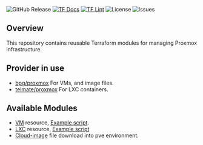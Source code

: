 ![GitHub Release](https://img.shields.io/github/v/release/shakir85/Terraform-Modules) [![TF Docs](https://github.com/shakir85/Terraform-Modules/actions/workflows/docs.yml/badge.svg)](https://github.com/shakir85/Terraform-Modules/actions/workflows/docs.yml) [![TF Lint](https://github.com/shakir85/Terraform-Modules/actions/workflows/lint.yml/badge.svg)](https://github.com/shakir85/Terraform-Modules/actions/workflows/lint.yml) ![License](https://img.shields.io/github/license/shakir85/Terraform-Modules) ![Issues](https://img.shields.io/github/issues/shakir85/Terraform-Modules)

## Overview

This repository contains reusable Terraform modules for managing Proxmox infrastructure.

## Provider in use

- [bpg/proxmox](https://registry.terraform.io/providers/bpg/proxmox/latest) For VMs, and image files.
- [telmate/proxmox](https://registry.terraform.io/namespaces/Telmate) For LXC containers.

## Available Modules

- [VM](proxmox/vm/) resource, [Example script](./usage/proxmox.vm.md).
- [LXC](proxmox/lxc/) resource, [Example script](./usage/proxmox.lxc.md)
- [Cloud-image](proxmox/get-cloud-image/) file download into pve environment.
